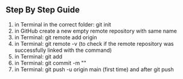 ## Step By Step Guide
1) in Terminal in the correct folder: git init
2) in GitHub create a new empty remote repository with same name
3) in Terminal: git remote add origin <ssh link>
4) in Terminal: git remote -v (to check if the remote repository was successfully linked with the command)
5) in Terminal: git add <challenge folder name>
6) in Terminal: git commit -m "<message>"
7) in Terminal: git push -u origin main (first time) and after git push
